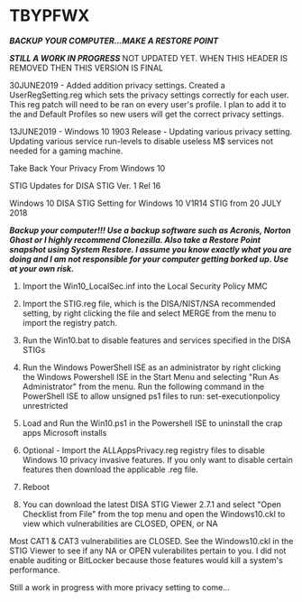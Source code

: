 # TBYPFWX

***BACKUP YOUR COMPUTER...MAKE A RESTORE POINT***

*****STILL A WORK IN PROGRESS*****  NOT UPDATED YET.  WHEN THIS HEADER IS REMOVED THEN THIS VERSION IS FINAL

30JUNE2019 - Added addition privacy settings.  Created a UserRegSetting.reg which sets the privacy settings correctly for each user.  This reg patch will need to be ran on every user's profile.  I plan to add it to the and Default Profiles so new users will get the correct privacy settings.

13JUNE2019 - Windows 10 1903 Release - Updating various privacy setting. Updating various service run-levels to disable useless M$ services not needed for a gaming machine.


Take Back Your Privacy From Windows 10

STIG Updates for DISA STIG Ver. 1 Rel 16

Windows 10 DISA STIG Setting for Windows 10 V1R14 STIG from 20 JULY 2018

***Backup your computer!!!  Use a backup software such as Acronis, Norton Ghost or I highly recommend Clonezilla.  Also take a Restore Point snapshot using System Restore.  I assume you know exactly what you are doing and I am not responsible for your computer getting borked up.  Use at your own risk.***

1)  Import the Win10_LocalSec.inf into the Local Security Policy MMC

2)  Import the STIG.reg file, which is the DISA/NIST/NSA recommended setting, by right clicking the file and select MERGE from the menu to import the registry patch.

3) Run the Win10.bat to disable features and services specified in the DISA STIGs

4) Run the Windows PowerShell ISE as an administrator by right clicking the Windows Powershell ISE in the Start Menu and selecting "Run As Administrator" from the menu.
Run the following command in the PowerShell ISE to allow unsigned ps1 files to run: set-executionpolicy unrestricted

5) Load and Run the Win10.ps1 in the Powershell ISE to uninstall the crap apps Microsoft installs

6) Optional - Import the ALLAppsPrivacy.reg registry files to disable Windows 10 privacy invasive features.  If you only want to disable certain features then download the applicable .reg file.

7) Reboot

8) You can download the latest DISA STIG Viewer 2.7.1 and select "Open Checklist from File" from the top menu and open the Windows10.ckl to view which vulnerabilities are CLOSED, OPEN, or NA

Most CAT1 & CAT3 vulnerabilities are CLOSED. See the Windows10.ckl in the STIG Viewer to see if any NA or OPEN vulerabilites pertain to you.  I did not enable auditing or BitLocker because those features would kill a system's performance.

Still a work in progress with more privacy setting to come...
